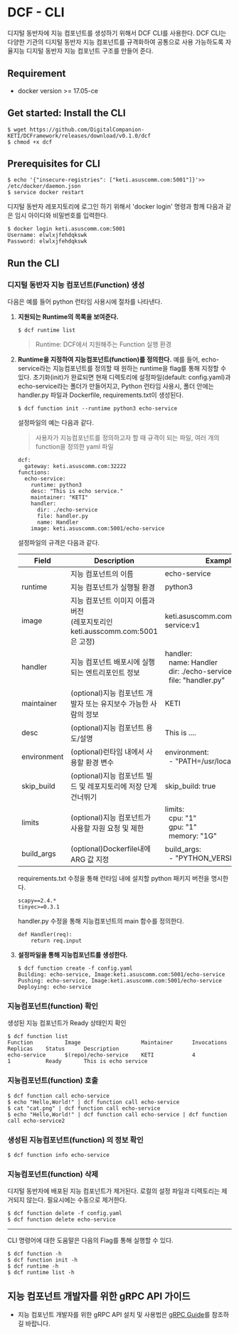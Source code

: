 # DCF - CLI 

디지털 동반자에 지능 컴포넌트를 생성하기 위해서 DCF CLI를 사용한다. DCF CLI는 다양한 기관의 디지털 동반자  지능 컴포넌트를 규격화하여 공통으로 사용 가능하도록 자율지능 디지털 동반자 지능 컴포넌트 구조를 만들어 준다. 

## Requirement
- docker version >= 17.05-ce

## Get started: Install the CLI 

```
$ wget https://github.com/DigitalCompanion-KETI/DCFramework/releases/download/v0.1.0/dcf
$ chmod +x dcf
```

## Prerequisites for CLI

```
$ echo '{"insecure-registries": ["keti.asuscomm.com:5001"]}'>> /etc/docker/daemon.json
$ service docker restart
```
디지털 동반자 레포지토리에 로그인 하기 위해서 'docker login' 명령과 함께 다음과 같은 임시 아이디와 비밀번호를 입력한다.

```
$ docker login keti.asuscomm.com:5001
Username: elwlxjfehdqkswk
Password: elwlxjfehdqkswk
```

## Run the CLI 


### 디지털 동반자 지능 컴포넌트(Function) 생성 
다음은 예를 들어 python 런타임 사용시에 절차를 나타낸다.

1. __지원되는 Runtime의 목록을 보여준다.__ 
  
    ```
    $ dcf runtime list
    ```
	> Runtime: DCF에서 지원해주는 Function 실행 환경
	
2. __Runtime을 지정하여 지능컴포넌트(function)를 정의한다.__
	예를 들어, echo-service라는 지능컴포넌트를 정의할 때 원하는 runtime을 flag를 통해 지정할 수 있다. 초기화(init)가 완료되면 현재 디렉토리에 설정파일(default: config.yaml)과 echo-service라는 폴더가 만들어지고, Python 런타임 사용시, 폴더 안에는 handler.py 파일과 Dockerfile, requirements.txt이 생성된다.
    ```
    $ dcf function init --runtime python3 echo-service
    ```
    설정파일의 예는 다음과 같다. 
    > 사용자가 지능컴포넌트를 정의하고자 할 때 규격이 되는 파일, 여러 개의 function을 정의한 yaml 파일
    
    ```
    dcf:
      gateway: keti.asuscomm.com:32222    
    functions:
      echo-service:
        runtime: python3
        desc: "This is echo service."
        maintainer: "KETI"
        handler:
          dir: ./echo-service
          file: handler.py
          name: Handler
        image: keti.asuscomm.com:5001/echo-service
    ```
    
    설정파일의 규격은 다음과 같다.
    
    | Field  | Description | Example | 
    |------------- |-------------|-------------| 
    |  | 지능 컴포넌트의 이름| echo-service|
    |runtime|지능 컴포넌트가 실행될 환경|python3|
    |image|지능 컴포넌트 이미지 이름과 버전<br>(레포지토리인 keti.ausscomm.com:5001은 고정)|keti.asuscomm.com:5001/echo-service:v1|
    |handler|지능 컴포넌트 배포시에 실행되는 엔트리포인트 정보|handler:<br>&nbsp; name: Handler<br>&nbsp; dir: ./echo-service<br>&nbsp; file: "handler.py"|
    |maintainer|(optional)지능 컴포넌트 개발자 또는 유지보수 가능한 사람의 정보|KETI|
    |desc|(optional)지능 컴포넌트 용도/설명|This is ....|
    |environment|(optional)런타임 내에서 사용할 환경 변수|environment:<br>&nbsp; - "PATH=/usr/local/bin"|
    |skip_build|(optional)지능 컴포넌트 빌드 및 레포지토리에 저장 단계 건너뛰기| skip_build: true|
    |limits|(optional)지능 컴포넌트가 사용할 자원 요청 및 제한| limits:<br>&nbsp; cpu: "1"<br>&nbsp; gpu: "1"<br>&nbsp; memory: "1G"|
    |build_args|(optional)Dockerfile내에 ARG 값 지정|build_args:<br>&nbsp; - "PYTHON_VERSION=3.7"|
    
	requirements.txt 수정을 통해 런타임 내에 설치할 python 패키지 버전을 명시한다. 
	```
	scapy==2.4.*
	tinyec>=0.3.1
	```
	handler.py 수정을 통해 지능컴포넌트의 main 함수를 정의한다.
	```
	def Handler(req):
	    return req.input
	```

3. __설정파일을 통해 지능컴포넌트를 생성한다.__
  
    ```
    $ dcf function create -f config.yaml
    Building: echo-service, Image:keti.asuscomm.com:5001/echo-service
    Pushing: echo-service, Image:keti.asuscomm.com:5001/echo-service
    Deploying: echo-service
    ``` 
### 지능컴포넌트(function) 확인 
  
생성된 지능 컴포넌트가 Ready 상태인지 확인

  ```
  $ dcf function list
  Function       	Image               	Maintainer     	Invocations	Replicas  	Status    	Description
  echo-service   	$(repo)/echo-service	KETI           	4         	1         	Ready     	This is echo service    
  ``` 

### 지능컴포넌트(function) 호출 

  ```
  $ dcf function call echo-service 
  $ echo "Hello,World!" | dcf function call echo-service
  $ cat "cat.png" | dcf function call echo-service
  $ echo "Hello,World!" | dcf function call echo-service | dcf function call echo-service2
  ```  



### 생성된 지능컴포넌트(function) 의 정보 확인

  ```
  $ dcf function info echo-service
  ```

### 지능컴포넌트(function) 삭제
디지털 동반자에 배포된 지능 컴포넌트가 제거된다. 로컬의 설정 파일과 디렉토리는 제거되지 않는다. 필요시에는 수동으로 제거한다.

  ```
  $ dcf function delete -f config.yaml 
  $ dcf function delete echo-service
  ```
  
  ---
CLI 명령어에 대한 도움말은 다음의 Flag를 통해 실행할 수 있다. 

```
$ dcf function -h 
$ dcf function init -h 
$ dcf runtime -h 
$ dcf runtime list -h 
```

## 지능 컴포넌트 개발자를 위한 gRPC API 가이드
- 지능 컴포넌트 개발자를 위한 gRPC API 설치 및 사용법은 [gRPC Guide](https://github.com/DigitalCompanion-KETI/DCFramework/blob/master/grpc-guide.md)를 참조하길 바랍니다.
